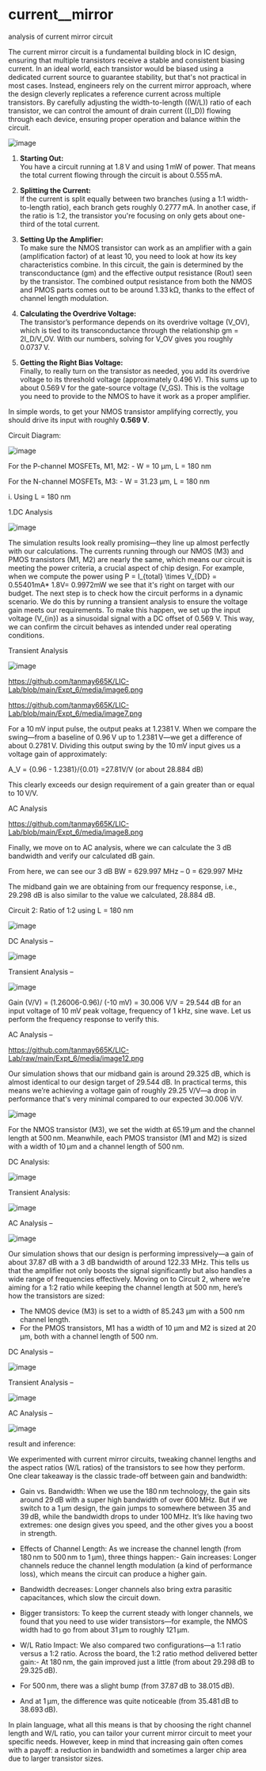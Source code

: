 # current__mirror
analysis of current mirror circuit

The current mirror circuit is a fundamental building block in IC design, ensuring that multiple transistors receive a stable and consistent biasing current. In an ideal world, each transistor would be biased using a dedicated current source to guarantee stability, but that's not practical in most cases. Instead, engineers rely on the current mirror approach, where the design cleverly replicates a reference current across multiple transistors. By carefully adjusting the width-to-length ((W/L)) ratio of each transistor, we can control the amount of drain current ((I_D)) flowing through each device, ensuring proper operation and balance within the circuit.


![image](https://github.com/user-attachments/assets/ca40d6df-6b58-435e-80b6-36934f011361)



1. **Starting Out:**  
   You have a circuit running at 1.8 V and using 1 mW of power. That means the total current flowing through the circuit is about 0.555 mA.

2. **Splitting the Current:**  
   If the current is split equally between two branches (using a 1:1 width-to-length ratio), each branch gets roughly 0.2777 mA. In another case, if the ratio is 1:2, the transistor you're focusing on only gets about one-third of the total current.

3. **Setting Up the Amplifier:**  
   To make sure the NMOS transistor can work as an amplifier with a gain (amplification factor) of at least 10, you need to look at how its key characteristics combine. In this circuit, the gain is determined by the transconductance (gm) and the effective output resistance (Rout) seen by the transistor. The combined output resistance from both the NMOS and PMOS parts comes out to be around 1.33 kΩ, thanks to the effect of channel length modulation.

4. **Calculating the Overdrive Voltage:**  
   The transistor’s performance depends on its overdrive voltage (V_OV), which is tied to its transconductance through the relationship gm = 2I_D/V_OV. With our numbers, solving for V_OV gives you roughly 0.0737 V.

5. **Getting the Right Bias Voltage:**  
   Finally, to really turn on the transistor as needed, you add its overdrive voltage to its threshold voltage (approximately 0.496 V). This sums up to about 0.569 V for the gate-source voltage (V_GS). This is the voltage you need to provide to the NMOS to have it work as a proper amplifier.

In simple words, to get your NMOS transistor amplifying correctly, you should drive its input with roughly **0.569 V**. 


Circuit Diagram:

![image](https://github.com/user-attachments/assets/93940c3c-f954-47c0-9fa9-b0aeb932dec3)

For the P-channel MOSFETs, M1, M2: - W = 10 µm, L = 180 nm

For the N-channel MOSFETs, M3: - W = 31.23 µm, L = 180 nm

i. Using L = 180 nm

1.DC Analysis

![image](https://github.com/user-attachments/assets/aab8cc83-4ca9-474c-a6d8-ef516916e69e)

The simulation results look really promising—they line up almost perfectly with our calculations. The currents running through our NMOS (M3) and PMOS transistors (M1, M2) are nearly the same, which means our circuit is meeting the power criteria, a crucial aspect of chip design.
For example, when we compute the power using
 P = I_{total} \times V_{DD} = 0.55401mA* 1.8V= 0.9972mW 
we see that it's right on target with our budget.
The next step is to check how the circuit performs in a dynamic scenario. We do this by running a transient analysis to ensure the voltage gain meets our requirements. To make this happen, we set up the input voltage (V_{in}) as a sinusoidal signal with a DC offset of 0.569 V. This way, we can confirm the circuit behaves as intended under real operating conditions.

Transient Analysis

![image](https://github.com/user-attachments/assets/726e0b24-b411-423e-99bc-963efcbed647)

https://github.com/tanmay665K/LIC-Lab/blob/main/Expt_6/media/image6.png

https://github.com/tanmay665K/LIC-Lab/blob/main/Expt_6/media/image7.png

For a 10 mV input pulse, the output peaks at 1.2381 V. When we compare the swing—from a baseline of 0.96 V up to 1.2381 V—we get a difference of about 0.2781 V. Dividing this output swing by the 10 mV input gives us a voltage gain of approximately:

A_V = {0.96 - 1.2381}/{0.01} =27.81V/V (or about 28.884 dB)

This clearly exceeds our design requirement of a gain greater than or equal to 10 V/V.

AC Analysis

https://github.com/tanmay665K/LIC-Lab/blob/main/Expt_6/media/image8.png

Finally, we move on to AC analysis, where we can calculate the 3 dB bandwidth and verify our calculated dB gain.

From here, we can see our 3 dB BW = 629.997 MHz – 0 = 629.997 MHz

The midband gain we are obtaining from our frequency response, i.e., 29.298 dB is also similar to the value we calculated, 28.884 dB.

Circuit 2: Ratio of 1:2 using L = 180 nm

![image](https://github.com/user-attachments/assets/0c7d332e-c2f4-4291-bfd6-2afe5bbe6d29)

DC Analysis –

![image](https://github.com/user-attachments/assets/5545150a-a237-4028-b7be-8049788a4c72)

Transient Analysis –

![image](https://github.com/user-attachments/assets/92be9108-71e1-4f3f-81fb-9e1fe2772b53)

Gain (V/V) = (1.26006-0.96)/ (-10 mV) = 30.006 V/V = 29.544 dB for an input voltage of 10 mV peak voltage, frequency of 1 kHz, sine wave. Let us perform the frequency response to verify this.

AC Analysis –

https://github.com/tanmay665K/LIC-Lab/raw/main/Expt_6/media/image12.png

Our simulation shows that our midband gain is around 29.325 dB, which is almost identical to our design target of 29.544 dB. In practical terms, this means we’re achieving a voltage gain of roughly 29.25 V/V—a drop in performance that's very minimal compared to our expected 30.006 V/V.

![image](https://github.com/user-attachments/assets/048d8828-677a-4d8c-ae8b-b67dbd69d5b9)

For the NMOS transistor (M3), we set the width at 65.19 µm and the channel length at 500 nm. Meanwhile, each PMOS transistor (M1 and M2) is sized with a width of 10 µm and a channel length of 500 nm.

DC Analysis:

![image](https://github.com/user-attachments/assets/397bf934-9169-4744-9d00-bf743bea1d98)

Transient Analysis:

![image](https://github.com/user-attachments/assets/c81553e8-bd4b-4a0e-b645-96e0a661aeed)

AC Analysis –

![image](https://github.com/user-attachments/assets/3ae4da87-c652-4cb1-b6a0-5c764c8fa1e6)

Our simulation shows that our design is performing impressively—a gain of about 37.87 dB with a 3 dB bandwidth of around 122.33 MHz. This tells us that the amplifier not only boosts the signal significantly but also handles a wide range of frequencies effectively.
Moving on to Circuit 2, where we're aiming for a 1:2 ratio while keeping the channel length at 500 nm, here’s how the transistors are sized:
- The NMOS device (M3) is set to a width of 85.243 µm with a 500 nm channel length.
- For the PMOS transistors, M1 has a width of 10 µm and M2 is sized at 20 µm, both with a channel length of 500 nm.

DC Analysis –

![image](https://github.com/user-attachments/assets/24a95ba5-10ab-4cb6-9bcc-a458edf8e9ad)

Transient Analysis –

![image](https://github.com/user-attachments/assets/980f94c4-b5b9-42cf-aaa6-18220a10cb9f)

AC Analysis –

![image](https://github.com/user-attachments/assets/0395c2fc-2398-4b1b-9b95-aa5e383c6a7e)

result and inference:

We experimented with current mirror circuits, tweaking channel lengths and the aspect ratios (W/L ratios) of the transistors to see how they perform. One clear takeaway is the classic trade-off between gain and bandwidth:
- Gain vs. Bandwidth:
When we use the 180 nm technology, the gain sits around 29 dB with a super high bandwidth of over 600 MHz. But if we switch to a 1 μm design, the gain jumps to somewhere between 35 and 39 dB, while the bandwidth drops to under 100 MHz. It’s like having two extremes: one design gives you speed, and the other gives you a boost in strength.
- Effects of Channel Length:
As we increase the channel length (from 180 nm to 500 nm to 1 μm), three things happen:- Gain increases: Longer channels reduce the channel length modulation (a kind of performance loss), which means the circuit can produce a higher gain.
- Bandwidth decreases: Longer channels also bring extra parasitic capacitances, which slow the circuit down.
- Bigger transistors: To keep the current steady with longer channels, we found that you need to use wider transistors—for example, the NMOS width had to go from about 31 µm to roughly 121 µm.

- W/L Ratio Impact:
We also compared two configurations—a 1:1 ratio versus a 1:2 ratio. Across the board, the 1:2 ratio method delivered better gain:- At 180 nm, the gain improved just a little (from about 29.298 dB to 29.325 dB).
- For 500 nm, there was a slight bump (from 37.87 dB to 38.015 dB).
- And at 1 μm, the difference was quite noticeable (from 35.481 dB to 38.693 dB).


In plain language, what all this means is that by choosing the right channel length and W/L ratio, you can tailor your current mirror circuit to meet your specific needs. However, keep in mind that increasing gain often comes with a payoff: a reduction in bandwidth and sometimes a larger chip area due to larger transistor sizes.
